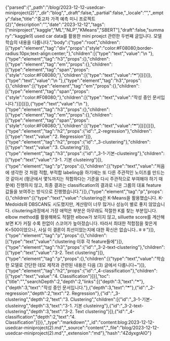 {"parsed":{"_path":"/blog/2023-12-12-usedcar-miniproject(2)","_dir":"blog","_draft":false,"_partial":false,"_locale":"","_empty":false,"title":"중고차 가격 예측 미니 프로젝트(2)","description":"","date":"2023-12-12","tags":["miniproject","kaggle","ML","NLP","KMeans","SBERT"],"draft":false,"summary":"kaggle의 used car data를 활용한 mini proejct 관련한 두번째 글입니다. 모델 학습의 내용을 다룹니다.","body":{"type":"root","children":[{"type":"element","tag":"div","props":{"style":"color:#F08080;border-radius:10px;text-align:center;"},"children":[{"type":"text","value":"\n    "},{"type":"element","tag":"h3","props":{},"children":[{"type":"element","tag":"em","props":{},"children":[{"type":"element","tag":"span","props":{"style":"color:#F08080;"},"children":[{"type":"text","value":"❝"}]}]}]},{"type":"text","value":"\n    "},{"type":"element","tag":"h3","props":{},"children":[{"type":"element","tag":"em","props":{},"children":[{"type":"element","tag":"span","props":{"style":"color:#F08080;"},"children":[{"type":"text","value":"작성 중인 문서입니다."}]}]}]},{"type":"text","value":"\n    "},{"type":"element","tag":"h3","props":{},"children":[{"type":"element","tag":"em","props":{},"children":[{"type":"element","tag":"span","props":{"style":"color:#F08080;"},"children":[{"type":"text","value":"❞"}]}]}]}]},{"type":"element","tag":"h2","props":{"id":"_2-regression"},"children":[{"type":"text","value":"2. Regression"}]},{"type":"element","tag":"h2","props":{"id":"_3-clustering"},"children":[{"type":"text","value":"3. Clustering"}]},{"type":"element","tag":"h3","props":{"id":"_3-1-기본-clusteinrg"},"children":[{"type":"text","value":"3-1. 기본 clusteinrg"}]},{"type":"element","tag":"p","props":{},"children":[{"type":"text","value":"처음에 생각한 것 처럼 적합, 부적합 labeling을 하기에는 또 다른 주관적인 노이즈를 만드는 것 같아서 (평균에서 몇%까지는 적합하다는 기준을 다시 주관적으로 부여해야 하기 때문에) 진행하지 않고, 최종 결과는 classification의 결과로 나온 그룹의 대표 feature 값들을 보여주는 방식으로 진행했습니다."}]},{"type":"element","tag":"p","props":{},"children":[{"type":"text","value":"clustering은 K-Means을 활용했습니다. K-Medoids와 DBSCAN도 시도했지만, 계산량이 너무 많거나 성능이 별로 좋지 않았습니다. clsutering과정에서 가장 애먹은 부분은 아무래도 적절한 K를 찾는 부분입니다. elbow method를 활용해봐도 적절한 elbow가 보이지 않고, silluette score를 계산해보면 K가 커질 수록 한없이 스코어가 높아졌습니다. 따라서 최대한 적합점을 찾은게 K=500이었으나, 사실 이 결론이 최선이었는지에 대한 확신은 없습니다..ㅎㅎ"}]},{"type":"element","tag":"p","props":{},"children":[{"type":"text","value":"clustering 이후 각 feature들에"}]},{"type":"element","tag":"h3","props":{"id":"_3-2-text-clustering"},"children":[{"type":"text","value":"3-2. Text clustering"}]},{"type":"element","tag":"p","props":{},"children":[{"type":"text","value":"학습한 모델로 간단한 데모 제작과 관련된 내용은 다음 (3) 글에서 다룹니다~"}]},{"type":"element","tag":"h2","props":{"id":"_4-classification"},"children":[{"type":"text","value":"4. Classification"}]}],"toc":{"title":"","searchDepth":2,"depth":2,"links":[{"depth":3,"text":"❝"},{"depth":3,"text":"작성 중인 문서입니다."},{"depth":3,"text":"❞"},{"id":"_2-regression","depth":2,"text":"2. Regression"},{"id":"_3-clustering","depth":2,"text":"3. Clustering","children":[{"id":"_3-1-기본-clusteinrg","depth":3,"text":"3-1. 기본 clusteinrg"},{"id":"_3-2-text-clustering","depth":3,"text":"3-2. Text clustering"}]},{"id":"_4-classification","depth":2,"text":"4. Classification"}]}},"_type":"markdown","_id":"content:blog:2023-12-12-usedcar-miniproject(2).md","_source":"content","_file":"blog/2023-12-12-usedcar-miniproject(2).md","_extension":"md"},"hash":"4ZdyxgrAlO"}